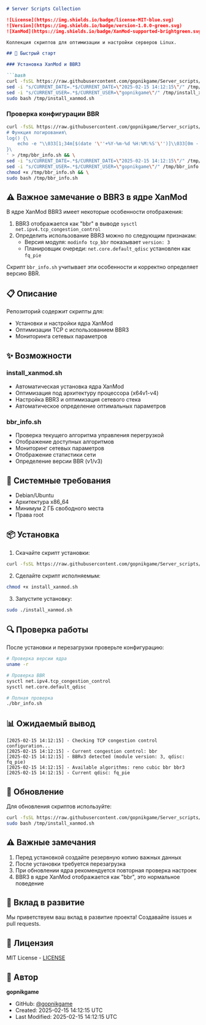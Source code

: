 
```markdown 
# Server Scripts Collection

![License](https://img.shields.io/badge/license-MIT-blue.svg)
![Version](https://img.shields.io/badge/version-1.0.0-green.svg)
![XanMod](https://img.shields.io/badge/XanMod-supported-brightgreen.svg)

Коллекция скриптов для оптимизации и настройки серверов Linux.

## 🚀 Быстрый старт

### Установка XanMod и BBR3

```bash
curl -fsSL https://raw.githubusercontent.com/gopnikgame/Server_scripts/main/install_xanmod.sh -o /tmp/install_xanmod.sh && \
sed -i "s/CURRENT_DATE=.*$/CURRENT_DATE=\"2025-02-15 14:12:15\"/" /tmp/install_xanmod.sh && \
sed -i "s/CURRENT_USER=.*$/CURRENT_USER=\"gopnikgame\"/" /tmp/install_xanmod.sh && \
sudo bash /tmp/install_xanmod.sh
```

### Проверка конфигурации BBR

```bash
curl -fsSL https://raw.githubusercontent.com/gopnikgame/Server_scripts/main/bbr_info.sh | sed '1a\
# Функция логирования\
log() {\
    echo -e "\\033[1;34m[$(date '\''+%Y-%m-%d %H:%M:%S'\'')]\\033[0m - $1"\
}\
' > /tmp/bbr_info.sh && \
sed -i "s/CURRENT_DATE=.*$/CURRENT_DATE=\"2025-02-15 14:12:15\"/" /tmp/bbr_info.sh && \
sed -i "s/CURRENT_USER=.*$/CURRENT_USER=\"gopnikgame\"/" /tmp/bbr_info.sh && \
chmod +x /tmp/bbr_info.sh && \
sudo bash /tmp/bbr_info.sh
```

## ⚠️ Важное замечание о BBR3 в ядре XanMod

В ядре XanMod BBR3 имеет некоторые особенности отображения:
1. BBR3 отображается как "bbr" в выводе `sysctl net.ipv4.tcp_congestion_control`
2. Определить использование BBR3 можно по следующим признакам:
   - Версия модуля: `modinfo tcp_bbr` показывает `version: 3`
   - Планировщик очереди: `net.core.default_qdisc` установлен как `fq_pie`

Скрипт `bbr_info.sh` учитывает эти особенности и корректно определяет версию BBR.

## 📋 Описание

Репозиторий содержит скрипты для:
- Установки и настройки ядра XanMod
- Оптимизации TCP с использованием BBR3
- Мониторинга сетевых параметров

## ✨ Возможности

### install_xanmod.sh
- Автоматическая установка ядра XanMod
- Оптимизация под архитектуру процессора (x64v1-v4)
- Настройка BBR3 и оптимизация сетевого стека
- Автоматическое определение оптимальных параметров

### bbr_info.sh
- Проверка текущего алгоритма управления перегрузкой
- Отображение доступных алгоритмов
- Мониторинг сетевых параметров
- Отображение статистики сети
- Определение версии BBR (v1/v3)

## 🔧 Системные требования

- Debian/Ubuntu
- Архитектура x86_64
- Минимум 2 ГБ свободного места
- Права root

## 📦 Установка

1. Скачайте скрипт установки:
```bash
curl -fsSL https://raw.githubusercontent.com/gopnikgame/Server_scripts/main/install_xanmod.sh -o install_xanmod.sh
```

2. Сделайте скрипт исполняемым:
```bash
chmod +x install_xanmod.sh
```

3. Запустите установку:
```bash
sudo ./install_xanmod.sh
```

## 🔍 Проверка работы

После установки и перезагрузки проверьте конфигурацию:

```bash
# Проверка версии ядра
uname -r

# Проверка BBR
sysctl net.ipv4.tcp_congestion_control
sysctl net.core.default_qdisc

# Полная проверка
./bbr_info.sh
```

## 📊 Ожидаемый вывод

```
[2025-02-15 14:12:15] - Checking TCP congestion control configuration...
[2025-02-15 14:12:15] - Current congestion control: bbr
[2025-02-15 14:12:15] - BBRv3 detected (module version: 3, qdisc: fq_pie)
[2025-02-15 14:12:15] - Available algorithms: reno cubic bbr bbr3
[2025-02-15 14:12:15] - Current qdisc: fq_pie
```

## 🔄 Обновление

Для обновления скриптов используйте:

```bash
curl -fsSL https://raw.githubusercontent.com/gopnikgame/Server_scripts/main/install_xanmod.sh -o /tmp/install_xanmod.sh && \
sudo bash /tmp/install_xanmod.sh
```

## ⚠️ Важные замечания

1. Перед установкой создайте резервную копию важных данных
2. После установки требуется перезагрузка
3. При обновлении ядра рекомендуется повторная проверка настроек
4. BBR3 в ядре XanMod отображается как "bbr", это нормальное поведение

## 🤝 Вклад в развитие

Мы приветствуем ваш вклад в развитие проекта! Создавайте issues и pull requests.

## 📜 Лицензия

MIT License - [LICENSE](LICENSE)

## 👤 Автор

**gopnikgame**
- GitHub: [@gopnikgame](https://github.com/gopnikgame)
- Created: 2025-02-15 14:12:15 UTC
- Last Modified: 2025-02-15 14:12:15 UTC

